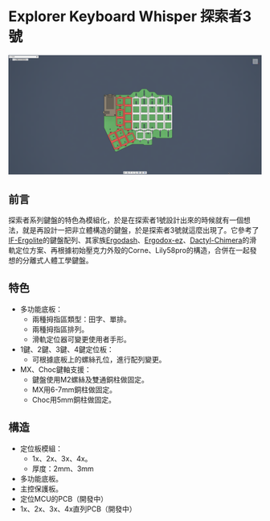 # Explorer Keyboard Whisper 探索者3號

![](pic/0.png)

## 前言

探索者系列鍵盤的特色為模組化，於是在探索者1號設計出來的時候就有一個想法，就是再設計一把非立體構造的鍵盤，於是探索者3號就這麼出現了。它參考了[IF-Ergolite](https://keyclicks.info/if-ergolite/)的鍵盤配列、其家族[Ergodash](https://github.com/omkbd/ErgoDash)、[Ergodox-ez](https://ergodox-ez.com/)、[Dactyl-Chimera](https://github.com/WolfIcefang/dactyl-chimera-keyboard)的滑軌定位方案、再根據初始壓克力外殼的Corne、Lily58pro的構造，合併在一起發想的分離式人體工學鍵盤。

## 特色

- 多功能底板：
  - 兩種拇指區類型：田字、單排。
  - 兩種拇指區排列。
  - 滑軌定位器可變更使用者手形。
- 1鍵、2鍵、3鍵、4鍵定位板：
  - 可根據底板上的螺絲孔位，進行配列變更。
- MX、Choc鍵軸支援：
  - 鍵盤使用M2螺絲及雙通銅柱做固定。
  - MX用6-7mm銅柱做固定。
  - Choc用5mm銅柱做固定。

## 構造

- 定位板模組：
  - 1x、2x、3x、4x。
  - 厚度：2mm、3mm
- 多功能底板。
- 主控保護板。
- 定位MCU的PCB（開發中）
- 1x、2x、3x、4x直列PCB（開發中）

